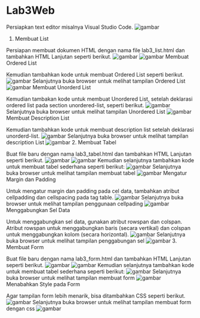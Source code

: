 # Lab3Web
Persiapkan text editor misalnya Visual Studio Code.
![gambar](https://github.com/user-attachments/assets/ede8d611-0a59-446c-98f0-ad3834864ce6)
1. Membuat List

Persiapan membuat dokumen HTML dengan nama file lab3_list.html dan tambahkan HTML Lanjutan seperti berikut.
![gambar](https://github.com/user-attachments/assets/48b73bf4-97f5-4304-8f6d-ad3264b9bd24)
![gambar](https://github.com/user-attachments/assets/69e061e5-debc-4afd-b2d2-dfed259adfc2)
Membuat Ordered List

Kemudian tambahkan kode untuk membuat Ordered List seperti berikut.
![gambar](https://github.com/user-attachments/assets/be08e550-65c3-46d7-89a1-0d3586e7d7f5)
Selanjutnya buka browser untuk melihat tampilan Ordered List
![gambar](https://github.com/user-attachments/assets/7cd05154-32d8-4f40-99a4-61e0c34fe960)
Membuat Unorderd List

Kemudian tambakan kode untuk membuat Unordered List, setelah deklarasi ordered list pada section unordered-list, seperti berikut.
![gambar](https://github.com/user-attachments/assets/1f2f7baf-4c43-488b-b48b-254089a5cfa8)
Selanjutnya buka browser untuk melihat tampilan Unordered List
![gambar](https://github.com/user-attachments/assets/c4ee3246-fb48-4ab0-bc63-ce2693c7c201)
Membuat Description List

Kemudian tambahkan kode untuk membuat description list setelah deklarasi unorderd-list.
![gambar](https://github.com/user-attachments/assets/3c3575b1-cc68-4b86-b319-4c7b06dd3e4a)
Selanjutnya buka browser untuk melihat tampilan description List
![gambar](https://github.com/user-attachments/assets/2bfb5415-f860-4b89-9477-db94496fab2d)
2. Membuat Tabel

Buat file baru dengan nama lab3_tabel.html dan tambahkan HTML Lanjutan seperti berikut.
![gambar](https://github.com/user-attachments/assets/dfbc0f6a-1510-4478-bbec-092f6d247530)
![gambar](https://github.com/user-attachments/assets/5b070911-06f2-48ad-a4c1-3ae70bed3519)
Kemudian selanjutnya tambahkan kode untuk membuat tabel sederhana seperti berikut:
![gambar](https://github.com/user-attachments/assets/a5c4cba6-5d1a-46dd-a8de-38e34f0295be)
Selanjutnya buka browser untuk melihat tampilan membuat tabel
![gambar](https://github.com/user-attachments/assets/92362456-9ffe-4225-bace-a79a12948824)
Mengatur Margin dan Padding

Untuk mengatur margin dan padding pada cel data, tambahkan atribut cellpadding dan cellspacing pada tag table.
![gambar](https://github.com/user-attachments/assets/4ae22e5b-6ae1-41ef-ab32-93181bc6cbb2)
Selanjutnya buka browser untuk melihat tampilan penggunaan cellpading
![gambar](https://github.com/user-attachments/assets/a7433773-7f70-4d6b-a29b-413a5a4a383c)
Menggabungkan Sel Data

Untuk menggabungkan sel data, gunakan atribut rowspan dan colspan. Atribut rowspan untuk menggabungkan baris (secara vertikal) dan colspan untuk menggabungkan kolom (secara
horizontal).
![gambar](https://github.com/user-attachments/assets/7bbb5bd4-ec16-4686-9170-417c6018df43)
Selanjutnya buka browser untuk melihat tampilan penggabungan sel
![gambar](https://github.com/user-attachments/assets/f713afdf-3c26-4f3d-84c5-9d9cbe59b726)
3. Membuat Form

Buat file baru dengan nama lab3_form.html dan tambahkan HTML Lanjutan seperti berikut.
![gambar](https://github.com/user-attachments/assets/affb8197-fa63-407c-b7bb-43703fe8d4b1)
![gambar](https://github.com/user-attachments/assets/41402da0-7064-457c-8df3-fa58af8fec27)
Kemudian selanjutnya tambahkan kode untuk membuat tabel sederhana seperti berikut:
![gambar](https://github.com/user-attachments/assets/b94ac6ff-899e-4809-aabb-0985cfd662d2)
Selanjutnya buka browser untuk melihat tampilan membuat form
![gambar](https://github.com/user-attachments/assets/4eee9d37-eabf-46a5-916a-1a99f97b0245)
Menabahkan Style pada Form

Agar tampilan form lebih menarik, bisa ditambahkan CSS seperti berikut.
![gambar](https://github.com/user-attachments/assets/9574717c-235c-4ad4-b3d5-bd5b8da7a979)
Selanjutnya buka browser untuk melihat tampilan membuat form dengan css
![gambar](https://github.com/user-attachments/assets/e46f30c8-19f6-4765-b289-eb911196505d)
